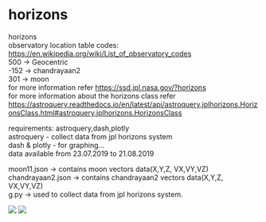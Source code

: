# horizons
horizons 
<br>observatory location table codes: https://en.wikipedia.org/wiki/List_of_observatory_codes</br>
500 -> Geocentric </br>
-152 -> chandrayaan2</br>
301 -> moon</br>
for more information refer https://ssd.jpl.nasa.gov/?horizons</br>
for more information about the horizons class refer</br> https://astroquery.readthedocs.io/en/latest/api/astroquery.jplhorizons.HorizonsClass.html#astroquery.jplhorizons.HorizonsClass


requirements: astroquery,dash,plotly</br>
astroquery - collect data from jpl horizons system</br>
dash & plotly - for graphing...</br>
data available from 23.07.2019 to 21.08.2019

moon11.json -> contains moon vectors data(X,Y,Z, VX,VY,VZ)</br>
chandrayaan2.json -> contains chandrayaan2 vectors data(X,Y,Z, VX,VY,VZ)</br>
g.py -> used to collect data from jpl horizons system. 

<img src = "https://github.com/bhaskar4n/horizons/blob/master/c3d"/>

<img src = "https://github.com/bhaskar4n/horizons/blob/master/c3d1.png"/>





